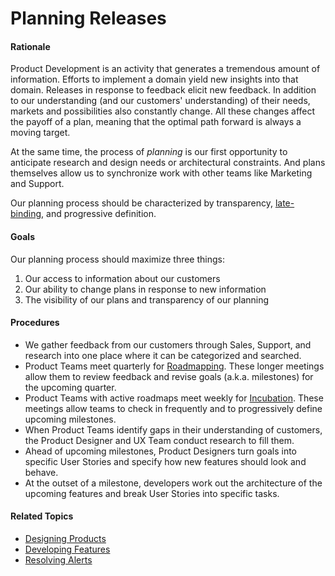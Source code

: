 # Planning Releases


#### Rationale

Product Development is an activity that generates a tremendous amount of information. Efforts to implement a domain yield new insights into that domain. Releases in response to feedback elicit new feedback. In addition to our understanding (and our customers' understanding) of their needs, markets and possibilities also constantly change. All these changes affect the payoff of a plan, meaning that the optimal path forward is always a moving target.

At the same time, the process of _planning_ is our first opportunity to anticipate research and design needs or architectural constraints. And plans themselves allow us to synchronize work with other teams like Marketing and Support.

Our planning process should be characterized by transparency, [late-binding](reference/late_binding.md), and progressive definition.


#### Goals

Our planning process should maximize three things:

 1. Our access to information about our customers
 2. Our ability to change plans in response to new information
 3. The visibility of our plans and transparency of our planning


#### Procedures

 - We gather feedback from our customers through Sales, Support, and research into one place where it can be categorized and searched.
 - Product Teams meet quarterly for [Roadmapping](planning_releases/roadmapping.md). These longer meetings allow them to review feedback and revise goals (a.k.a. milestones) for the upcoming quarter.
 - Product Teams with active roadmaps meet weekly for [Incubation](planning_releases/incubation.md). These meetings allow teams to check in frequently and to progressively define upcoming milestones.
 - When Product Teams identify gaps in their understanding of customers, the Product Designer and UX Team conduct research to fill them.
 - Ahead of upcoming milestones, Product Designers turn goals into specific User Stories and specify how new features should look and behave.
 - At the outset of a milestone, developers work out the architecture of the upcoming features and break User Stories into specific tasks.


#### Related Topics

 - [Designing Products](designing_products.md)
 - [Developing Features](developing_features.md)
 - [Resolving Alerts](resolving_alerts.md)
